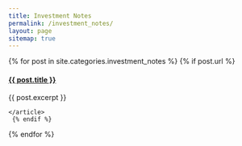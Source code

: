 ```yaml
---
title: Investment Notes
permalink: /investment_notes/
layout: page
sitemap: true 
---
```



<div class="page_list">
  {% for post in site.categories.investment_notes %}
   {% if post.url %}
    <article class="page_list">
      <h4><a href="{{ site.baseurl }}{{ post.url }}">{{ post.title }}</a></h4>
     {{ post.excerpt }}
     
    </article>
     {% endif %}
  {% endfor %}
</div>

